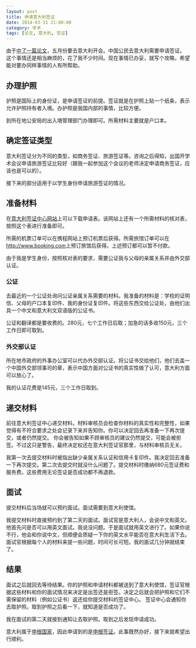 ```yaml
---
layout: post
title: 申请意大利签证
date: 2014-03-31 21:00:00
category: 学术
tags: [论文, 意大利, 签证]
---
```


由于[中了一篇论文](/posts/another-paper-accepted/)，五月份要去意大利开会。中国公民去意大利需要申请签证。
这个事情还是相当麻烦的，花了我不少时间。现在事情已办妥，就写个攻略，希望能对要办同样事情的人有所帮助。

<!--more-->

## 办理护照

护照是国际上的身份证，是申请签证的前提。签证就是在护照上贴一个纸条，表示允许护照持有者入境。办护照是我国内部的事情，比较方便。

到所在地公安局的出入境管理部门办理即可。所需材料主要就是户口本。

## 确定签证类型

意大利签证分为不同的类型，如商务签证、旅游签证等。咨询之后得知，出国开学术会议申请旅游签证比较好（跟我一起参加这个会议的老师决定申请商务签证，应该也是可以的）。

接下来的部分适用于以学生身份申请旅游签证的情况。

## 准备材料

在[意大利签证中心网站](http://www.italyvac.cn/chineese/index1.aspx)上可以下载申请表。该网站上还有一个所需材料的核对表，按照这个表进行准备即可。

所需的机票订单可以在携程网站上预订机票后获得。所需旅馆订单可以在<http://www.booking.com>上预订旅馆后获得。上述预订都可以暂不付款。

由于我是学生身份，按照核对表的要求，需要公证我与父母的亲属关系并由外交部认证。

### 公证

去最近的一个公证处询问公证亲属关系需要的材料。我准备的材料是：学校的证明信、父母的户口本复印件、我的身份证复印件。将这些东西交给公证处，由他们出具一个中文和意大利文双语版的公证书。

公证和翻译都是要收费的。280元，七个工作日后取；加急的话多收150元，三个工作日即可取到。

### 外交部认证

所在地市政府的外事办公室可以代办外交部认证。将公证书交给他们，他们去盖一个中国外交部领事司的章，表示中国方面对公证书的真实性做了认可，意大利方面可以放心了。

我的认证花费是145元，三个工作日取到。

## 递交材料

前往意大利签证中心递交材料。材料审核员会检查你材料的真实性和完整性，如果觉得有不符合要求之处会记录下来并告知你。你可以决定回去再准备一下再次提交，或者仍然提交。
你会被告知如果不顾审核员的建议仍然提交，可能会被拒签。不过这只是警告，最终决定权还在意大利签证官那里，与材料审核员无关。

我第一次去提交材料时被指出缺少亲属关系认证和信用卡复印件。我决定回去准备一下再次提交。第二次去提交时就没什么问题了。提交材料时缴纳680元签证费和服务费。这些费用无论签证是否成功都不再退款。

## 面试

提交材料后当场就可以预约面试。面试需要到意大利使馆。

我提交材料时直接预约到了第二天的面试。面试官是意大利人，会说中文和英文。他首先问是否可以用英文面试。我说没问题。于是面试就用英文进行了。如果你说不行，他会和你说中文，但顺便会质疑一下你的英文水平能否在意大利生活下去。
面试官根据每个人的材料来提一些问题，时间可长可短。我的面试几分钟就结束了。

## 结果

面试之后就回去等待结果。你的护照和申请材料都被送到了意大利使馆，签证官根据这些材料和你的面试情况来决定是出签还是拒签。决定之后就会把护照和它们不需保留的材料（例如公证书）返还给你提交材料的签证中心。
签证中心会通知你去取护照。取到护照之后看一下，就知道是否成功了。

我在面试的第二天就接到通知让去取护照。取到之后发现申请成功。

意大利属于[申根国家](http://baike.baidu.com/view/98614.htm)，因此申请到的是[申根签证](http://baike.baidu.com/view/366502.htm)。此事既然办好，接下来就希望出行顺利。
